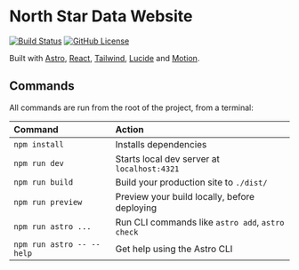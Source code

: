 # North Star Data Website

[![Build Status](https://img.shields.io/github/actions/workflow/status/north-star-data/website/deploy.yml)](https://github.com/north-star-data/website/actions/workflows/deploy.yml)
[![GitHub License](https://img.shields.io/github/license/north-star-data/website?color=blue)](LICENSE)

Built with [Astro](https://astro.build/), [React](https://react.dev/), [Tailwind](https://tailwindcss.com/), [Lucide](https://lucide.dev/) and [Motion](https://motion.dev/).

## Commands

All commands are run from the root of the project, from a terminal:

| Command                   | Action                                           |
| :------------------------ | :----------------------------------------------- |
| `npm install`             | Installs dependencies                            |
| `npm run dev`             | Starts local dev server at `localhost:4321`      |
| `npm run build`           | Build your production site to `./dist/`          |
| `npm run preview`         | Preview your build locally, before deploying     |
| `npm run astro ...`       | Run CLI commands like `astro add`, `astro check` |
| `npm run astro -- --help` | Get help using the Astro CLI                     |
